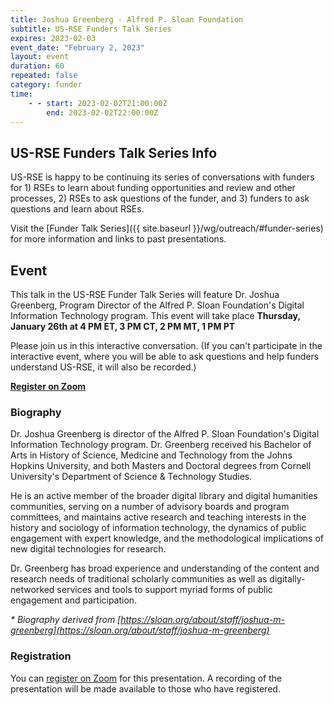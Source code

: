 ```yaml
---
title: Joshua Greenberg - Alfred P. Sloan Foundation
subtitle: US-RSE Funders Talk Series
expires: 2023-02-03
event_date: "February 2, 2023"
layout: event
duration: 60
repeated: false
category: funder
time:
    - - start: 2023-02-02T21:00:00Z
        end: 2023-02-02T22:00:00Z
---
```


## US-RSE Funders Talk Series Info

US-RSE is happy to be continuing its series of conversations with funders for 1) RSEs to learn about funding opportunities and review and other processes, 2) RSEs to ask questions of the funder, and 3) funders to ask questions and learn about RSEs.  

Visit the [Funder Talk Series]({{ site.baseurl }}/wg/outreach/#funder-series) for more information and links to past presentations.

## Event

This talk in the US-RSE Funder Talk Series will feature Dr. Joshua Greenberg, Program Director of the Alfred P. Sloan Foundation's Digital Information Technology program. This event will take place **Thursday, January 26th at 4 PM ET, 3 PM CT, 2 PM MT, 1 PM PT**

Please join us in this interactive conversation. (If you can't participate in the interactive event, where you will be able to ask questions and help funders understand US-RSE, it will also be recorded.)

[**Register on Zoom**](https://boisestate.zoom.us/meeting/register/tJcuf-msqT0qGtPEoU7R8k1lR3Octr3ymY3P)


### Biography

Dr. Joshua Greenberg is director of the Alfred P. Sloan Foundation's Digital Information Technology program.  Dr. Greenberg received his Bachelor of Arts in History of Science, Medicine and Technology from the Johns Hopkins University, and both Masters and Doctoral degrees from Cornell University's Department of Science & Technology Studies.

He is an active member of the broader digital library and digital humanities communities, serving on a number of advisory boards and program committees, and maintains active research and teaching interests in the history and sociology of information technology, the dynamics of public engagement with expert knowledge, and the methodological implications of new digital technologies for research.

Dr. Greenberg has broad experience and understanding of the content and research needs of traditional scholarly communities as well as digitally-networked services and tools to support myriad forms of public engagement and participation.

_* Biography derived from [https://sloan.org/about/staff/joshua-m-greenberg](https://sloan.org/about/staff/joshua-m-greenberg)_


### Registration

You can [register on Zoom](https://boisestate.zoom.us/meeting/register/tJcuf-msqT0qGtPEoU7R8k1lR3Octr3ymY3P) for this presentation.  A recording of the presentation will be made available to those who have registered.
